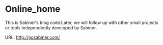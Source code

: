 # Online_home
This is Sabiner's blog code.Later, we will follow up with other small projects or tools independently developed by Sabiner.

URL: http://gosabiner.com/
